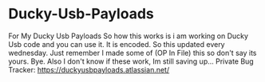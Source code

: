 # Ducky-Usb-Payloads
For My Ducky Usb Payloads
So how this works is i am working on Ducky Usb code and you can use it.
It is encoded.
So this updated every wednesday.
Just remember I made some of (OP In File) this so don't say its yours.
Bye.
Also I don't know if these work, Im still saving up...
Private Bug Tracker: https://duckyusbpayloads.atlassian.net/
